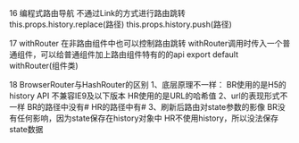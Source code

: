 16 编程式路由导航
不通过Link的方式进行路由跳转
this.props.history.replace(路径)   this.props.history.push(路径)


17 withRouter
在非路由组件中也可以控制路由跳转
withRouter调用时传入一个普通组件，可以给普通组件加上路由组件特有的的api
export default withRouter(组件类)


18 BrowserRouter与HashRouter的区别
1、底层原理不一样：
  BR使用的是H5的history API 不兼容IE9及以下版本
  HR使用的是URL的哈希值
2、url的表现形式不一样
  BR的路径中没有#
  HR的路径中有#
3、刷新后路由对state参数的影像
  BR没有任何影响，因为state保存在history对象中
  HR不使用history，所以没法保存state数据